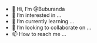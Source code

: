 - 👋 Hi, I’m @Buburanda
- 👀 I’m interested in ...
- 🌱 I’m currently learning ...
- 💞️ I’m looking to collaborate on ...
- 📫 How to reach me ...

<!---
Buburanda/Buburanda is a ✨ special ✨ repository because its `README.md` (this file) appears on your GitHub profile.
You can click the Preview link to take a look at your changes.
--->
